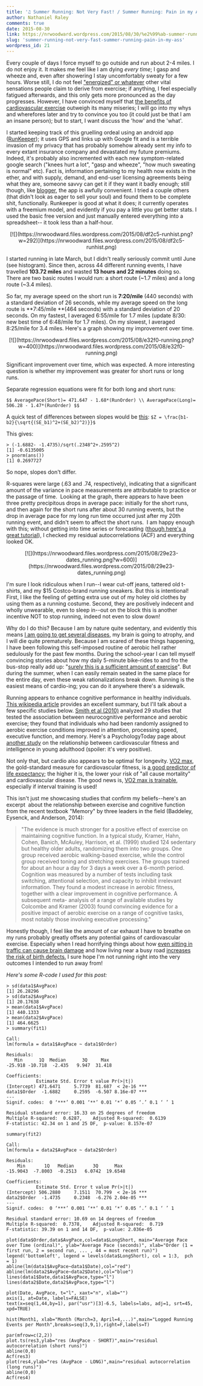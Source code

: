 ```yaml
---
title: '♫ Summer Running: Not Very Fast! / Summer Running: Pain in my Ass! ♫'
author: Nathaniel Raley 
comments: true
date: 2015-08-30
link: https://nrwoodward.wordpress.com/2015/08/30/%e2%99%ab-summer-running-not-very-fast-summer-running-pain-in-my-ass-%e2%99%ab/
slug: 'summer-running-not-very-fast-summer-running-pain-in-my-ass'
wordpress_id: 21
---
```


  
Every couple of days I force myself to go outside and run about 2-4 miles. I do not enjoy it. It makes me feel like I am dying _every time_; I gasp and wheeze and, even after showering I stay uncomfortably sweaty for a few hours. Worse still, I do not feel ["energized" or whatever](https://en.wikipedia.org/wiki/Neurobiological_effects_of_physical_exercise#Euphoria) other vital sensations people claim to derive from exercise; if anything, I feel especially fatigued afterwards, and this only gets more pronounced as the day progresses. However, I have convinced myself that [the benefits of cardiovascular exercise](https://en.wikipedia.org/wiki/Cardiorespiratory_fitness) outweigh its many miseries; I will go into my whys and wherefores later and try to convince you too (it could just be that I am an insane person); but to start, I want discuss the 'how' and the 'what'.  
  
I started keeping track of this gruelling ordeal using an android app ([RunKeeper](https://en.wikipedia.org/wiki/RunKeeper)); it uses GPS and links up with Google fit and is a terrible invasion of my privacy that has probably somehow already sent my info to every extant insurance company and devastated my future premiums. Indeed, it's probably also incremented with each new symptom-related google  search ("knees hurt a lot", "gasp and wheeze", "how much sweating is normal" etc). Fact is, information pertaining to my health now exists in the ether, and with supply, demand, and end-user licensing agreements being what they are, someone savvy can get it if they want it badly enough; still though, like [blogger](https://en.wikipedia.org/wiki/Blogger_%28service%29), the app is awfully convenient. I tried a couple others (that didn't look as eager to sell your soul) and found them to be complete shit, functionally. Runkeeper is good at what it does; it currently operates with a freemium model, and evidently if you pay a little you get better stats. I used the basic free version and just manually entered everything into a spreadsheet-- it took less than a half-hour.  
  

<center>
[![](https://nrwoodward.files.wordpress.com/2015/08/df2c5-runhist.png?w=292)](https://nrwoodward.files.wordpress.com/2015/08/df2c5-runhist.png)
</center>

I started running in late March, but I didn't really seriously commit until June (see histogram). Since then, across 44 different running events, I have travelled **103.72 miles** and wasted **13 hours and 22 minutes** doing so. There are two basic routes I would run: a short route (~1.7 miles) and a long route (~3.4 miles).  
  
So far, my average speed on the short run is **7:20/mile** (440 seconds) with a standard deviation of 26 seconds, while my average speed on the long route is **7:45/mile **(464 seconds) with a standard deviation of 20 seconds. On my fastest, I averaged 6:55/mile for 1.7 miles (update 8/30: new best time of 6:48/mile for 1.7 miles). On my slowest, I averaged 8:25/mile for 3.4 miles. Here's a graph showing my improvement over time.  
  

<center>
[![](https://nrwoodward.files.wordpress.com/2015/08/e32f0-running.png?w=400)](https://nrwoodward.files.wordpress.com/2015/08/e32f0-running.png)
</center>
  
Significant improvement over time, which was expected. A more interesting question is whether my improvement was greater for short runs or long runs.   
  
Separate regression equations were fit for both long and short runs:  
 
`$$
AveragePace(Short)= 471.647 - 1.68*(RunOrder) \\
AveragePace(Long)= 506.28 - 1.47*(RunOrder)
$$`


A quick test of differences between slopes would be [this](http://stats.stackexchange.com/questions/55501/test-a-significant-difference-between-two-slope-values):  `$Z = \frac{b1-b2}{\sqrt{(SE_b1)^2+(SE_b2)^2)}}$`
  
This gives: 
```
> (-1.6882- -1.4735)/sqrt(.2348^2+.2595^2)  
[1] -0.6135005  
> pnorm(ans())  
[1] 0.2697727  
```
  
So nope, slopes don't differ.  
  
R-squares were large (.63 and .74, respectively), indicating that a significant amount of the variance in pace measurements are attributable to practice or the passage of time.  Looking at the graph, there appears to have been three pretty precipitous drops in average pace: initially for the short runs, and then again for the short runs after about 30 running events, but the drop in average pace for my long run time occurred just after my 20th running event, and didn't seem to affect the short runs.  I am happy enough with this; without getting into time series or forecasting ([though here's a great tutorial](http://a-little-book-of-r-for-time-series.readthedocs.org/en/latest/src/timeseries.html)), I checked my residual autocorrelations (ACF) and everything looked OK.  
  
  

<center>
[![](https://nrwoodward.files.wordpress.com/2015/08/29e23-dates_running.png?w=600)](https://nrwoodward.files.wordpress.com/2015/08/29e23-dates_running.png)
</center>
  
  
I'm sure I look ridiculous when I run--I wear cut-off jeans, tattered old t-shirts, and my $15 Costco-brand running sneakers. But this is intentional! First, I like the feeling of getting extra use out of my holey old clothes by using them as a running costume. Second, they are positively indecent and wholly unwearable, even to sleep in--out on the block this is another incentive NOT to stop running, indeed not even to slow down!  
  
Why do I do this? Because I am by nature quite sedentary, and evidently this means [I am going to get several diseases](https://en.wikipedia.org/wiki/Sedentary_lifestyle#Health_effects), my brain is going to atrophy, and I will die quite prematurely. Because I am scared of these things happening, I have been following this self-imposed routine of aerobic hell rather sedulously for the past few months. During the school-year I can tell myself convincing stories about how my daily 5-minute bike-rides to and fro the bus-stop really add up: "[surely this is a sufficient amount of exercise](https://en.wikipedia.org/wiki/Active_mobility)". But during the summer, when I can easily remain seated in the same place for the entire day, even these weak rationalizations break down. Running is the easiest means of cardio-ing; you can do it anywhere there's a sidewalk.  
  
Running appears to enhance cognitive performance in healthy individuals.  
[This wikipedia article](https://en.wikipedia.org/wiki/Neurobiological_effects_of_physical_exercise) provides an excellent summary, but I'll talk about a few specific studies below. [Smith et al (2010)](http://journals.lww.com/psychosomaticmedicine/Abstract/2010/04000/Aerobic_Exercise_and_Neurocognitive_Performance__A.2.aspx) analyzed 29 studies that tested the association between neurocognitive performance and aerobic exercise; they found that individuals who had been randomly assigned to aerobic exercise conditions improved in attention, processing speed, executive function, and memory. Here's a PsychologyToday page about [another study](https://www.psychologytoday.com/blog/quilted-science/200912/cardiovascular-fitness-is-linked-intelligence) on the relationship between cardiovascular fitness and intelligence in young adulthood (spoiler: it's very positive).  
  
Not only that, but cardio also appears to be optimal for longevity. [VO2 max](https://en.wikipedia.org/wiki/VO2_max), the gold-standard measure for cardiovascular fitness, is [a good predictor of life expectancy](http://www.ncbi.nlm.nih.gov/pubmed/19454641); the higher it is, the lower your risk of "all cause mortality" and cardiovascular disease. The good news is, [VO2 max is trainable](http://www.ncbi.nlm.nih.gov/pmc/articles/PMC3774727/), especially if interval training is used!  
  
This isn't just me showcasing studies that confirm my beliefs--here's an excerpt  about the relationship between exercise and cognitive function from the recent textbook "Memory" by three leaders in the field (Baddeley, Eysenck, and Anderson, 2014):  


<blockquote>"The evidence is much stronger for a positive effect of exercise on maintaining cognitive function. In a typical study, Kramer, Hahn, Cohen, Banich, McAuley, Harrison, et al. (1999) studied 124 sedentary but healthy older adults, randomizing them into two groups. One group received aerobic walking-based exercise, while the control group received toning and stretching exercises. The groups trained for about an hour a day for 3 days a week over a 6-month period. Cognition was measured by a number of tests including task switching, attentional selection, and capacity to inhibit irrelevant information. They found a modest increase in aerobic fitness, together with a clear improvement in cognitive performance. A subsequent meta- analysis of a range of available studies by Colcombe and Kramer (2003) found convincing evidence for a positive impact of aerobic exercise on a range of cognitive tasks, most notably those involving executive processing."</blockquote>

  
  
Honestly though, I feel like the amount of car exhaust I have to breathe on my runs probably greatly offsets any potential gains of cardiovascular exercise. Especially when I read horrifying things about how [even sitting in traffic can cause brain damage](http://www.wsj.com/articles/SB10001424052970203733504577024000381790904) and how living near a busy road [increases the risk of birth defects.](https://en.wikipedia.org/wiki/Motor_vehicle_emissions_and_pregnancy) I sure hope I'm not running right into the very outcomes I intended to run away from!  
  
  
  
_Here's some R-code I used for this post:_  
```
> sd(data1$AvgPace)  
[1] 26.28296  
> sd(data2$AvgPace)  
[1] 20.17638  
> mean(data1$AvgPace)  
[1] 440.1333  
> mean(data2$AvgPace)  
[1] 464.6625  
> summary(fit1)  
  
Call:  
lm(formula = data1$AvgPace ~ data1$Order)  
  
Residuals:  
   Min      1Q  Median      3Q     Max   
-25.918 -10.718  -2.435   9.947  31.418   
  
Coefficients:  
           Estimate Std. Error t value Pr(>|t|)      
(Intercept) 471.6471     5.7739  81.687  < 2e-16 ***  
data1$Order  -1.6882     0.2595  -6.507 8.16e-07 ***  
---  
Signif. codes:  0 ‘***’ 0.001 ‘**’ 0.01 ‘*’ 0.05 ‘.’ 0.1 ‘ ’ 1  
  
Residual standard error: 16.33 on 25 degrees of freedom  
Multiple R-squared:  0.6287,    Adjusted R-squared:  0.6139   
F-statistic: 42.34 on 1 and 25 DF,  p-value: 8.157e-07  
  
summary(fit2)  
  
Call:  
lm(formula = data2$AvgPace ~ data2$Order)  
  
Residuals:  
    Min       1Q   Median       3Q      Max   
-15.9043  -7.8003  -0.2513   6.0742  19.6548   
  
Coefficients:  
           Estimate Std. Error t value Pr(>|t|)      
(Intercept) 506.2880     7.1511  70.799  < 2e-16 ***  
data2$Order  -1.4735     0.2348  -6.276 2.04e-05 ***  
---  
Signif. codes:  0 ‘***’ 0.001 ‘**’ 0.01 ‘*’ 0.05 ‘.’ 0.1 ‘ ’ 1  
  
Residual standard error: 10.69 on 14 degrees of freedom  
Multiple R-squared:  0.7378,    Adjusted R-squared:  0.719   
F-statistic: 39.39 on 1 and 14 DF,  p-value: 2.036e-05  
  
plot(data$Order,data$AvgPace,col=data$LongShort, main="Average Pace over Time (ordinal)", ylab="Average Pace (seconds)", xlab="Order (1 = first run, 2 = second run, ... , 44 = most recent run)")  
legend('bottomleft', legend = levels(data$LongShort), col = 1:3,  pch = 1)  
abline(lm(data1$AvgPace~data1$Date),col="red")  
abline(lm(data2$AvgPace~data2$Date),col="blue")  
lines(data1$Date,data1$AvgPace,type="l")  
lines(data2$Date,data2$AvgPace,type="l")  
  
plot(Date, AvgPace, t="l", xaxt="n", xlab="")  
axis(1, at=Date, labels=FALSE)  
text(x=seq(1,44,by=1), par("usr")[3]-6.5, labels=labs, adj=1, srt=45, xpd=TRUE)  
  
hist(Month1, xlab="Month (March=3, April=4,...)",main="Logged Running Events per Month",breaks=seq(3,9,1),right=F,labels=T)  
  
par(mfrow=c(2,2))  
plot.ts(res3,ylab="res (AvgPace - SHORT)",main="residual autocorrelation (short runs)")  
abline(0,0)  
Acf(res3)  
plot(res4,ylab="res (AvgPace - LONG)",main="residual autocorrelation (long runs)")  
abline(0,0)  
Acf(res4)
```